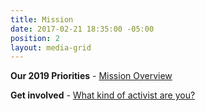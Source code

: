 ```yaml
---
title: Mission
date: 2017-02-21 18:35:00 -05:00
position: 2
layout: media-grid
---
```


**Our 2019 Priorities** - [Mission Overview](http://indivisibleandoverma.com/issues/mission-overview.html)

**Get involved** - [What kind of activist are you?](http://indivisibleandoverma.com/issues/mobilizing-members.html)